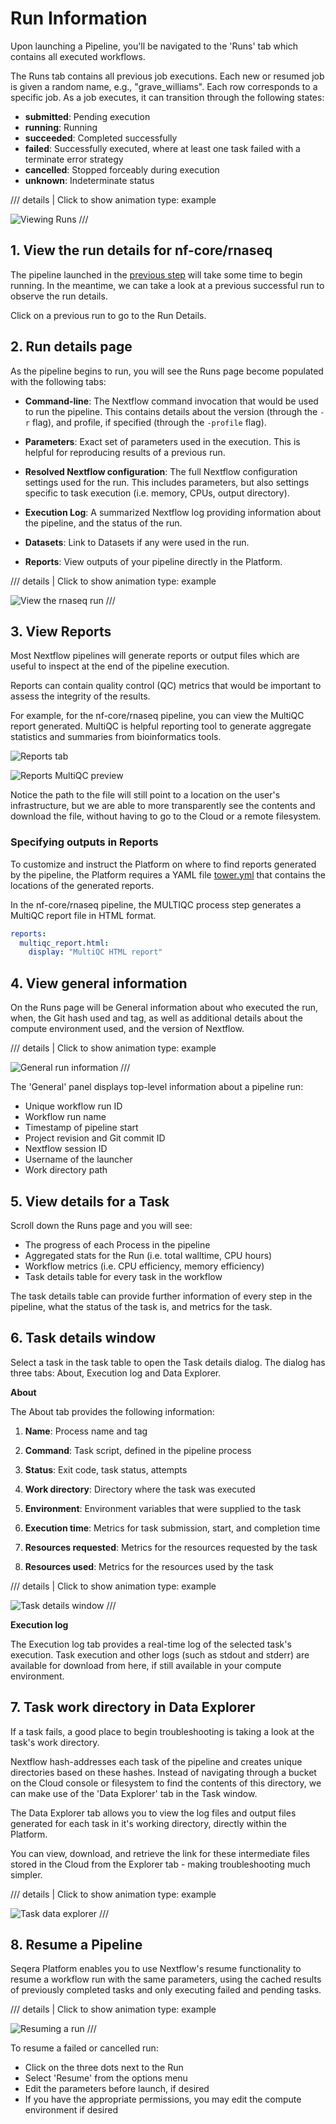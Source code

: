 # Run Information

Upon launching a Pipeline, you'll be navigated to the 'Runs' tab which contains all executed workflows. 

The Runs tab contains all previous job executions. Each new or resumed job is given a random name, e.g., "grave_williams". Each row corresponds to a specific job. As a job executes, it can transition through the following states:

- **submitted**: Pending execution
- **running**: Running
- **succeeded**: Completed successfully
- **failed**: Successfully executed, where at least one task failed with a terminate error strategy
- **cancelled**: Stopped forceably during execution
- **unknown**: Indeterminate status


/// details | Click to show animation
    type: example

![Viewing Runs](assets/sp-cloud-view-all-runs.gif)
///

## 1. View the run details for nf-core/rnaseq

The pipeline launched in the [previous step](./005_launching_pipelines.md) will take some time to begin running. In the meantime, we can take a look at a previous successful run to observe the run details.

Click on a previous run to go to the Run Details.

## 2. Run details page

As the pipeline begins to run, you will see the Runs page become populated with the following tabs:

- **Command-line**: The Nextflow command invocation that would be used to run the pipeline. This contains details about the version (through the `-r` flag), and profile, if specified (through the `-profile` flag).

- **Parameters**: Exact set of parameters used in the execution. This is helpful for reproducing results of a previous run.

- **Resolved Nextflow configuration**: The full Nextflow configuration settings used for the run. This includes parameters, but also settings specific to task execution (i.e. memory, CPUs, output directory).

- **Execution Log**: A summarized Nextflow log providing information about the pipeline, and the status of the run.

- **Datasets**: Link to Datasets if any were used in the run.

- **Reports**: View outputs of your pipeline directly in the Platform.


/// details | Click to show animation
    type: example

![View the rnaseq run](assets/sp-cloud-run-info.gif)
///

## 3. View Reports

Most Nextflow pipelines will generate reports or output files which are useful to inspect at the end of the pipeline execution. 

Reports can contain quality control (QC) metrics that would be important to assess the integrity of the results.

For example, for the nf-core/rnaseq pipeline, you can view the MultiQC report generated. MultiQC is helpful reporting tool to generate aggregate statistics and summaries from bioinformatics tools.

![Reports tab](assets/reports-tab.png)

![Reports MultiQC preview](assets/reports-preview.png)

Notice the path to the file will still point to a location on the user's infrastructure, but we are able to more transparently see the contents and download the file, without having to go to the Cloud or a remote filesystem.

### Specifying outputs in Reports

To customize and instruct the Platform on where to find reports generated by the pipeline, the Platform requires a YAML file [tower.yml](https://github.com/nf-core/rnaseq/blob/master/tower.yml) that contains the locations of the generated reports. 

In the nf-core/rnaseq pipeline, the MULTIQC process step generates a MultiQC report file in HTML format.

```yaml
reports:
  multiqc_report.html:
    display: "MultiQC HTML report"
```

## 4. View general information

On the Runs page will be General information about who executed the run, when, the Git hash used and tag, as well as additional details about the compute environment used, and the version of Nextflow.


/// details | Click to show animation
    type: example

![General run information](assets/general-run-details.gif)
///

The 'General' panel displays top-level information about a pipeline run:

- Unique workflow run ID
- Workflow run name
- Timestamp of pipeline start
- Project revision and Git commit ID
- Nextflow session ID
- Username of the launcher
- Work directory path

## 5. View details for a Task

Scroll down the Runs page and you will see:

- The progress of each Process in the pipeline
- Aggregated stats for the Run (i.e. total walltime, CPU hours)
- Workflow metrics (i.e. CPU efficiency, memory efficiency)
- Task details table for every task in the workflow

The task details table can provide further information of every step in the pipeline, what the status of the task is, and metrics for the task.

## 6. Task details window

Select a task in the task table to open the Task details dialog. The dialog has three tabs: About, Execution log and Data Explorer.

**About**

The About tab provides the following information:

1. **Name**: Process name and tag

2. **Command**: Task script, defined in the pipeline process

3. **Status**: Exit code, task status, attempts

4. **Work directory**: Directory where the task was executed

5. **Environment**: Environment variables that were supplied to the task

6. **Execution time**: Metrics for task submission, start, and completion time

7. **Resources requested**: Metrics for the resources requested by the task

8. **Resources used**: Metrics for the resources used by the task


/// details | Click to show animation
    type: example

![Task details window](assets/task-details.gif)
///

**Execution log**

The Execution log tab provides a real-time log of the selected task's execution. Task execution and other logs (such as stdout and stderr) are available for download from here, if still available in your compute environment.

## 7. Task work directory in Data Explorer

If a task fails, a good place to begin troubleshooting is taking a look at the task's work directory.

Nextflow hash-addresses each task of the pipeline and creates unique directories based on these hashes. Instead of navigating through a bucket on the Cloud console or filesystem to find the contents of this directory, we can make use of the 'Data Explorer' tab in the Task window.

The Data Explorer tab allows you to view the log files and output files generated for each task in it's working directory, directly within the Platform.

You can view, download, and retrieve the link for these intermediate files stored in the Cloud from the Explorer tab - making troubleshooting much simpler.


/// details | Click to show animation
    type: example

![Task data explorer](assets/sp-cloud-task-data-explorer.gif)
///

## 8. Resume a Pipeline

Seqera Platform enables you to use Nextflow's resume functionality to resume a workflow run with the same parameters, using the cached results of previously completed tasks and only executing failed and pending tasks.


/// details | Click to show animation
    type: example

![Resuming a run](assets/sp-cloud-resume-a-run.gif)
///

To resume a failed or cancelled run:

- Click on the three dots next to the Run
- Select 'Resume' from the options menu
- Edit the parameters before launch, if desired
- If you have the appropriate permissions, you may edit the compute environment if desired
